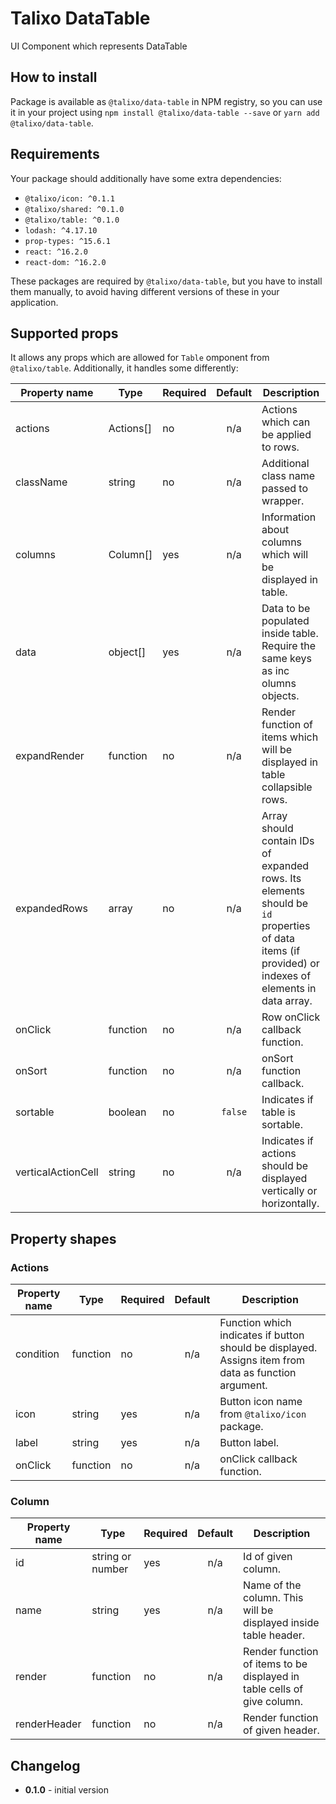 # Talixo DataTable

UI Component which represents DataTable

## How to install

Package is available as `@talixo/data-table` in NPM registry, so you can use it in your project
using `npm install @talixo/data-table --save` or `yarn add @talixo/data-table`.

## Requirements

Your package should additionally have some extra dependencies:

- `@talixo/icon: ^0.1.1`
- `@talixo/shared: ^0.1.0`
- `@talixo/table: ^0.1.0`
- `lodash: ^4.17.10`
- `prop-types: ^15.6.1`
- `react: ^16.2.0`
- `react-dom: ^16.2.0`

These packages are required by `@talixo/data-table`, but you have to install them manually,
to avoid having different versions of these in your application.

## Supported props

It allows any props which are allowed for `Table` omponent from `@talixo/table`. Additionally, it handles some differently:

Property name       | Type      | Required  | Default | Description                    
--------------------|-----------|-----------|:-------:|--------------------------------
actions             | Actions[] | no        | n/a     | Actions which can be applied to rows.
className           | string    | no        | n/a     | Additional class name passed to wrapper.
columns             | Column[]  | yes       | n/a     | Information about columns which will be displayed in table.
data                | object[]  | yes       | n/a     | Data to be populated inside table. Require the same keys as inc olumns objects.
expandRender        | function  | no        | n/a     | Render function of items which will be displayed in table collapsible rows.
expandedRows        | array     | no        | n/a     | Array should contain IDs of expanded rows. Its elements should be `id` properties of data items (if provided) or indexes of elements in data array.
onClick             | function  | no        | n/a     | Row onClick callback function.
onSort              | function  | no        | n/a     | onSort function callback.
sortable            | boolean   | no        |`false`  | Indicates if table is sortable.
verticalActionCell  | string    | no        | n/a     | Indicates if actions should be displayed vertically or horizontally.

## Property shapes

### Actions

Property name       | Type      | Required  | Default | Description                    
--------------------|-----------|-----------|:-------:|--------------------------------
condition           | function  | no        | n/a     | Function which indicates if button should be displayed. Assigns item from data as function argument.
icon                | string    | yes       | n/a     | Button icon name from `@talixo/icon` package.
label               | string    | yes       | n/a     | Button label.
onClick             | function  | no        | n/a     | onClick callback function.

### Column

Property name       | Type              | Required  | Default | Description
--------------------|-------------------|-----------|:-------:|--------------------------------
id                  | string or number  | yes       | n/a     | Id of given column.
name                | string            | yes       | n/a     | Name of the column. This will be displayed inside table header.
render              | function          | no        | n/a     | Render function of items to be displayed in table cells of give column.
renderHeader        | function          | no        | n/a     | Render function of given header.

## Changelog

- **0.1.0** - initial version
